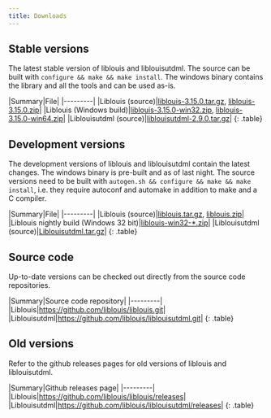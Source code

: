 ```yaml
---
title: Downloads
---
```


## Stable versions

The latest stable version of liblouis and liblouisutdml. The source
can be built with `configure && make && make install`. The windows
binary contains the library and all the tools and can be used as-is.

|Summary|File|
|---------|
|Liblouis (source)|[liblouis-3.15.0.tar.gz](https://github.com/liblouis/liblouis/releases/download/v3.15.0/liblouis-3.15.0.tar.gz), [liblouis-3.15.0.zip](https://github.com/liblouis/liblouis/releases/download/v3.15.0/liblouis-3.15.0.zip)|
|Liblouis (Windows build)|[liblouis-3.15.0-win32.zip](https://github.com/liblouis/liblouis/releases/download/v3.15.0/liblouis-3.15.0-win32.zip), [liblouis-3.15.0-win64.zip](https://github.com/liblouis/liblouis/releases/download/v3.15.0/liblouis-3.15.0-win64.zip)|
|Liblouisutdml (source)|[liblouisutdml-2.9.0.tar.gz](https://github.com/liblouis/liblouisutdml/releases/download/v2.9.0/liblouisutdml-2.9.0.tar.gz)|
{: .table}


## Development versions

The development versions of liblouis and liblouisutdml contain the
latest changes. The windows binary is pre-built and as of last night.
The source versions need to be built with `autogen.sh && configure &&
make && make install`, i.e. they require autoconf and automake in
addition to make and a C compiler.

|Summary|File|
|---------|
|Liblouis (source)|[liblouis.tar.gz](https://github.com/liblouis/liblouis/archive/master.tar.gz), [liblouis.zip](https://github.com/liblouis/liblouis/archive/master.zip)|
|Liblouis nightly build (Windows 32 bit)|[liblouis-win32-*.zip](https://github.com/liblouis/liblouis/releases/tag/snapshot)|
|Liblouisutdml (source)|[Liblouisutdml.tar.gz](https://github.com/liblouis/liblouisutdml/archive/master.tar.gz)|
{: .table}

## Source code

Up-to-date versions can be checked out directly from the source code repositories.

|Summary|Source code repository|
|---------|
|Liblouis|<https://github.com/liblouis/liblouis.git>|
|Liblouisutdml|<https://github.com/liblouis/liblouisutdml.git>|
{: .table}

## Old versions

Refer to the github releases pages for old versions of liblouis and liblouisutdml.

|Summary|Github releases page|
|---------|
|Liblouis|<https://github.com/liblouis/liblouis/releases>|
|Liblouisutdml|<https://github.com/liblouis/liblouisutdml/releases>|
{: .table}
